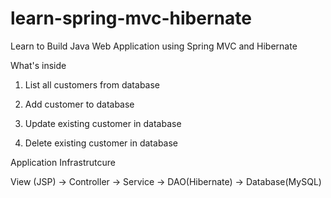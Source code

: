 # learn-spring-mvc-hibernate
Learn to Build Java Web Application using Spring MVC and Hibernate

What's inside
1. List all customers from database

2. Add customer to database

3. Update existing customer in database

4. Delete existing customer in database

Application Infrastrutcure

View (JSP) -> Controller -> Service -> DAO(Hibernate) -> Database(MySQL)
